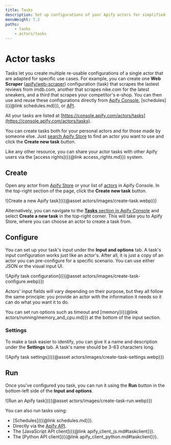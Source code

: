 ```yaml
---
title: Tasks
description: Set up configurations of your Apify actors for simplified usage. Create multiple configurations of the same actor tailored to various use cases.
menuWeight: 7.2
paths:
    - tasks
    - actors/tasks
---
```


# Actor tasks

Tasks let you create multiple re-usable configurations of a single actor that are adapted for specific use cases. For example, you can create one **Web Scraper** ([apify/web-scraper](https://apify.com/apify/web-scraper)) configuration (task) that scrapes the lastest reviews from imdb.com, another that scrapes nike.com for the latest sneakers, and a third that scrapes your competitor's e-shop. You can then use and reuse these configurations directly from [Apify Console](https://console.apify.com/actors/tasks), [schedules]({{@link schedules.md}}), or [API](/api/v2#/reference/actor-tasks/run-collection/run-task).

All your tasks are listed at [https://console.apify.com/actors/tasks](https://console.apify.com/actors/tasks).

You can create tasks both for your personal actors and for those made by someone else. Just [search Apify Store](https://console-securitybyobscurity.apify.com/actors#/store/) to find an actor you want to use and click the **Create new task** button.

Like any other resource, you can share your actor tasks with other Apify users via the [access rights]({{@link access_rights.md}}) system.

## Create

Open any actor from [Apify Store](https://console-securitybyobscurity.apify.com/actors#/store/) or your list of [actors](https://console.apify.com/actors) in Apify Console. In the top-right section of the page, click the **Create new task** button.

![Create a new Apify task]({{@asset actors/images/create-task.webp}})

Alternatively, you can navigate to the [**Tasks** section in Apify Console](https://console.apify.com/actors/tasks) and select **Create a new task** in the top-right corner. This will take you to Apify Store, where you can choose an actor to create a task from.

## Configure

You can set up your task's input under the **Input and options** tab. A task's input configuration works just like an actor's. After all, it is just a copy of an actor you can pre-configure for a specific scenario. You can use either JSON or the visual input UI.

![Apify task configuration]({{@asset actors/images/create-task-configure.webp}})

Actors' input fields will vary depending on their purpose, but they all follow the same principle: you provide an actor with the information it needs so it can do what you want it to do.

You can set run options such as timeout and [memory]({{@link actors/running/memory_and_cpu.md}}) at the bottom of the input section.

### Settings

To make a task easier to identify, you can give it a name and description under the **Settings** tab. A task's name should be 3-63 characters long.

![Apify task settings]({{@asset actors/images/create-task-settings.webp}})

## Run

Once you've configured you task, you can run it using the **Run** button in the bottom-left side of the **Input and options**.

![Run an Apify task]({{@asset actors/images/create-task-run.webp}})

You can also run tasks using:

- [Schedules]({{@link schedules.md}}).
- Directly via the [Apify API](/api/v2#/reference/actor-tasks/run-collection/run-task).
- The [JavaScript API client]({{@link apify_client_js.md#taskclient}}).
- The [Python API client]({{@link apify_client_python.md#taskclient}}).
